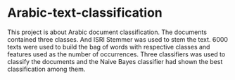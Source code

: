 # Arabic-text-classification
This project is about Arabic document classification. The documents contained three classes. And ISRI Stemmer was used to stem the text. 6000 texts were used to build the bag of words with respective classes and features used as the number of occurrences. Three classifiers was used to classify the documents and the Naive Bayes classifier had shown the best classification among them.
